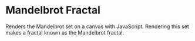 # Mandelbrot Fractal

Renders the Mandelbrot set on a canvas with JavaScript.
Rendering this set makes a fractal known as the Mandelbrot fractal.
